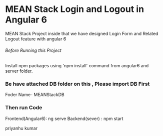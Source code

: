# MEAN Stack Login and Logout in Angular 6
MEAN Stack Project inside that we have designed Login Form and Related Logout feature with angular 6

###### Before Running this Project
Install npm packages using 'npm install' command from angular6 and server folder. 


### Be have attached DB folder on this , Please import DB First 
Foder Name- MEANStackDB

### Then run Code
Frontend(Angular6): ng serve
Backend(sever) : npm start


priyanhu kumar
 
 
